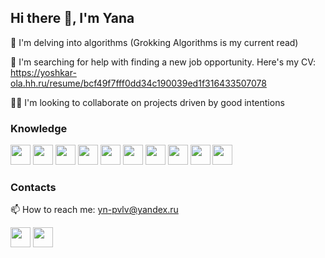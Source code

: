 ## Hi there 👋, I'm Yana

🔭 I'm delving into algorithms (Grokking Algorithms is my current read)

🤔 I'm searching for help with finding a new job opportunity. Here's my CV: <a href='https://yoshkar-ola.hh.ru/resume/bcf49f7fff0dd34c190039ed1f316433507078'>https://yoshkar-ola.hh.ru/resume/bcf49f7fff0dd34c190039ed1f316433507078</a>

👯‍♀️ I'm looking to collaborate on projects driven by good intentions

### Knowledge
<a href="https://developer.mozilla.org/en-US/docs/Web/JavaScript"><img height="32" width="32" src="https://cdn.simpleicons.org/javascript" /></a>
<a href="https://www.typescriptlang.org/"><img height="32" width="32" src="https://cdn.simpleicons.org/typescript" /></a>
<a href="https://www.w3.org/Style/CSS/Overview.en.html"><img height="32" width="32" src="https://cdn.simpleicons.org/css3" /></a>
<a href="https://webpack.js.org/"><img height="32" width="32" src="https://cdn.simpleicons.org/webpack" /></a>
<a href="https://www.w3.org/TR/2011/WD-html5-20110405/"><img height="32" width="32" src="https://cdn.simpleicons.org/html5" /></a>
<a href="https://legacy.reactjs.org/"><img height="32" width="32" src="https://cdn.simpleicons.org/react" /></a>
<a href="https://redux.js.org/"><img height="32" width="32" src="https://cdn.simpleicons.org/redux" /></a>
<a href="https://figma.com"><img height="32" width="32" src="https://cdn.simpleicons.org/figma" /></a>
<a href="https://docs.cypress.io/"><img height="32" width="32" src="https://cdn.simpleicons.org/cypress" /></a>
<a href="https://jestjs.io/"><img height="32" width="32" src="https://cdn.simpleicons.org/jest" /></a>

### Contacts
📫 How to reach me: yn-pvlv@yandex.ru

<a href="https://t.me/ynpvlv"><img height="32" width="32" src="https://cdn.simpleicons.org/telegram/26A5E4" /></a>
<a href="https://wa.me/qr/AY5DZJ3WL474E1"><img height="32" width="32" src="https://cdn.simpleicons.org/whatsapp/25D366" /></a>
